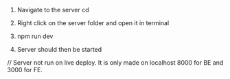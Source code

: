 1. Navigate to the server cd

2. Right click on the server folder and open it in terminal

3. npm run dev

4. Server should then be started

// Server not run on live deploy. It is only made on localhost 8000 for BE and 3000 for FE.

